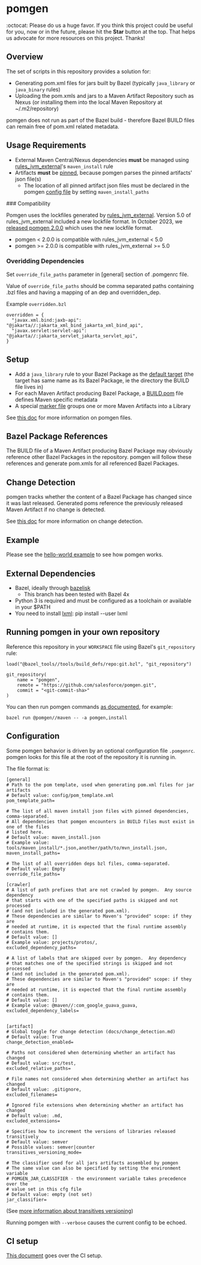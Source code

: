# pomgen

:octocat: Please do us a huge favor. If you think this project could be useful for you, now or in the future, please hit the **Star** button at the top. That helps us advocate for more resources on this project. Thanks!

## Overview

The set of scripts in this repository provides a solution for:
 - Generating pom.xml files for jars built by Bazel (typically ```java_library``` or ```java_binary``` rules)
 - Uploading the pom.xmls and jars to a Maven Artifact Repository such as Nexus (or installing them into the local Maven Repository at ~/.m2/repository)

pomgen does not run as part of the Bazel build - therefore Bazel BUILD files can remain free of pom.xml related metadata.

## Usage Requirements

- External Maven Central/Nexus dependencies **must** be managed using [rules_jvm_external](https://github.com/bazelbuild/rules_jvm_external)'s `maven_install` rule
- Artifacts **must** be [pinned](https://github.com/bazelbuild/rules_jvm_external#pinning-artifacts-and-integration-with-bazels-downloader), because pomgen parses the pinned artifacts' json file(s)
  - The location of all pinned artifact json files must be declared in the pomgen [config file](#configuration) by setting `maven_install_paths`

### Compatibility

Pomgen uses the lockfiles generated by [rules_jvm_external](https://github.com/bazelbuild/rules_jvm_external). Version 5.0 of rules_jvm_external included a new lockfile format. In October 2023, we [released pomgen 2.0.0](https://github.com/salesforce/pomgen/releases/tag/2.0.0) which uses the new lockfile format.

- pomgen < 2.0.0 is compatible with rules_jvm_external < 5.0
- pomgen >= 2.0.0 is compatible with rules_jvm_external >= 5.0

### Overidding Dependencies

Set `override_file_paths` parameter in [general] section of .pomgenrc file.

Value of `override_file_paths` should be comma separated paths containing .bzl files and having a mapping of an dep and overridden_dep.

Example `overridden.bzl`

```
overridden = {
  "javax.xml.bind:jaxb-api": "@jakarta//:jakarta_xml_bind_jakarta_xml_bind_api",
  "javax.servlet:servlet-api": "@jakarta//:jakarta_servlet_jakarta_servlet_api",
}
```

## Setup

 - Add a `java_library` rule to your Bazel Package as the [default target](https://bazel.build/concepts/labels) (the target has same name as its Bazel Package, ie the directory the BUILD file lives in)
 - For each Maven Artifact producing Bazel Package, a [BUILD.pom](examples/hello-world/healthyfoods/fruit-api/MVN-INF/BUILD.pom) file defines Maven specific metadata
 - A special [marker file](examples/hello-world/healthyfoods/MVN-INF/LIBRARY.root) groups one or more Maven Artifacts into a Library

See [this doc](docs/mdfiles.md) for more information on pomgen files.

## Bazel Package References

The BUILD file of a Maven Artifact producing Bazel Package may obviously reference other Bazel Packages in the repository. pomgen will follow these references and generate pom.xmls for all referenced Bazel Packages. 

## Change Detection

pomgen tracks whether the content of a Bazel Package has changed since it was last released. Generated poms reference the previously released Maven Artifact if no change is detected.

See [this doc](docs/change_detection.md) for more information on change detection.

## Example

Please see the [hello-world example](examples/hello-world/README.md) to see how pomgen works.

## External Dependencies

- Bazel, ideally through [bazelisk](https://github.com/bazelbuild/bazelisk)
    - This branch has been tested with Bazel 4x
- Python 3 is required and must be configured as a toolchain or available in your $PATH
- You need to install [lxml](https://lxml.de): pip install --user lxml


## Running pomgen in your own repository

Reference this repository in your `WORKSPACE` file using Bazel's `git_repository` rule:

```
load("@bazel_tools//tools/build_defs/repo:git.bzl", "git_repository")

git_repository(
    name = "pomgen",
    remote = "https://github.com/salesforce/pomgen.git",
    commit = "<git-commit-sha>"
)
```

You can then run pomgen commands [as documented](examples/hello-world/README.md#before-running-pomgen), for example:

```
bazel run @pomgen//maven -- -a pomgen,install
```

## Configuration

Some pomgen behavior is driven by an optional configuration file `.pomgenrc`. pomgen looks for this file at the root of the repository it is running in.

The file format is:

```
[general]
# Path to the pom template, used when generating pom.xml files for jar artifacts
# Default value: config/pom_template.xml
pom_template_path=

# The list of all maven install json files with pinned dependencies, comma-separated. 
# All dependencies that pomgen encounters in BUILD files must exist in one of the files
# listed here.
# Default value: maven_install.json
# Example value: tools/maven_install/*.json,another/path/to/mvn_install.json,
maven_install_paths=

# The list of all overridden deps bzl files, comma-separated.
# Default value: Empty
override_file_paths=

[crawler]
# A list of path prefixes that are not crawled by pomgen.  Any source dependency
# that starts with one of the specified paths is skipped and not processed
# (and not included in the generated pom.xml).
# These dependencies are similar to Maven's "provided" scope: if they are
# needed at runtime, it is expected that the final runtime assembly
# contains them.
# Default value: []
# Example value: projects/protos/,
excluded_dependency_paths=

# A list of labels that are skipped over by pomgen.  Any dependency
# that matches one of the specified strings is skipped and not processed
# (and not included in the generated pom.xml).
# These dependencies are similar to Maven's "provided" scope: if they are
# needed at runtime, it is expected that the final runtime assembly
# contains them.
# Default value: []
# Example value: @maven//:com_google_guava_guava,
excluded_dependency_labels=


[artifact]
# Global toggle for change detection (docs/change_detection.md)
# Default value: True
change_detection_enabled=

# Paths not considered when determining whether an artifact has changed
# Default value: src/test,
excluded_relative_paths=

# File names not considered when determining whether an artifact has changed
# Default value: .gitignore,
excluded_filenames=

# Ignored file extensions when determining whether an artifact has changed
# Default value: .md,
excluded_extensions=

# Specifies how to increment the versions of libraries released transitively
# Default value: semver
# Possible values: semver|counter
transitives_versioning_mode=

# The classifier used for all jars artifacts assembled by pomgen
# The same value can also be specified by setting the environment variable
# POMGEN_JAR_CLASSIFIER - the environment variable takes precedence over the
# value set in this cfg file
# Default value: empty (not set)
jar_classifier=
```

(See [more information about transitives versioning](docs/ci.md#using-a-different-version-increment-mode-for-transitives))

Running pomgen with `--verbose` causes the current config to be echoed.

## CI setup

[This document](docs/ci.md) goes over the CI setup.
